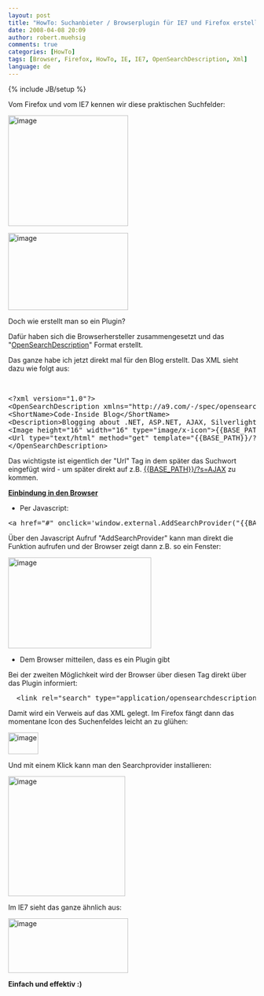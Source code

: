 ```yaml
---
layout: post
title: "HowTo: Suchanbieter / Browserplugin für IE7 und Firefox erstellen - die OpenSearchDescription"
date: 2008-04-08 20:09
author: robert.muehsig
comments: true
categories: [HowTo]
tags: [Browser, Firefox, HowTo, IE, IE7, OpenSearchDescription, Xml]
language: de
---
```

{% include JB/setup %}
<p>Vom Firefox und vom IE7 kennen wir diese praktischen Suchfelder:</p>  <p><a href="{{BASE_PATH}}/assets/wp-images/image377.png"><img style="border-right: 0px; border-top: 0px; border-left: 0px; border-bottom: 0px" height="225" alt="image" src="{{BASE_PATH}}/assets/wp-images/image-thumb356.png" width="244" border="0" /></a> </p>  <p><a href="{{BASE_PATH}}/assets/wp-images/image378.png"><img style="border-right: 0px; border-top: 0px; border-left: 0px; border-bottom: 0px" height="157" alt="image" src="{{BASE_PATH}}/assets/wp-images/image-thumb357.png" width="244" border="0" /></a> </p>  <p>Doch wie erstellt man so ein Plugin?</p>  <p>Daf&#252;r haben sich die Browserhersteller zusammengesetzt und das &quot;<a href="http://msdn2.microsoft.com/en-us/library/bb891764.aspx">OpenSearchDescription</a>&quot; Format erstellt.</p>  <p>Das ganze habe ich jetzt direkt mal f&#252;r den Blog erstellt. Das XML sieht dazu wie folgt aus:</p>  <p>&#160;</p>  <p>   <div class="wlWriterSmartContent" id="scid:812469c5-0cb0-4c63-8c15-c81123a09de7:93eb1297-b0a6-4697-b93a-2cb325c85215" style="padding-right: 0px; display: inline; padding-left: 0px; float: none; padding-bottom: 0px; margin: 0px; padding-top: 0px"><pre name="code" class="c#">&lt;?xml version="1.0"?&gt;
&lt;OpenSearchDescription xmlns="http://a9.com/-/spec/opensearch/1.1/"&gt;
&lt;ShortName&gt;Code-Inside Blog&lt;/ShortName&gt;
&lt;Description&gt;Blogging about .NET, ASP.NET, AJAX, Silverlight&lt;/Description&gt;
&lt;Image height="16" width="16" type="image/x-icon"&gt;{{BASE_PATH}}/wp-content/themes/notso_freshd2/images/favicon.ico&lt;/Image&gt;
&lt;Url type="text/html" method="get" template="{{BASE_PATH}}/?s={searchTerms}"/&gt;
&lt;/OpenSearchDescription&gt;</pre></div>
</p>

<p>Das wichtigste ist eigentlich der &quot;Url&quot; Tag in dem sp&#228;ter das Suchwort eingef&#252;gt wird - um sp&#228;ter direkt auf z.B. <a title="{{BASE_PATH}}/?s=AJAX" href="{{BASE_PATH}}/?s=AJAX">{{BASE_PATH}}/?s=AJAX</a> zu kommen.</p>

<p><strong><u>Einbindung in den Browser</u></strong></p>

<ul>
  <li>Per Javascript:</li>
</ul>

<p>
  <div class="wlWriterSmartContent" id="scid:812469c5-0cb0-4c63-8c15-c81123a09de7:58a635f7-278f-4418-ac7a-aea3c0767f74" style="padding-right: 0px; display: inline; padding-left: 0px; float: none; padding-bottom: 0px; margin: 0px; padding-top: 0px"><pre name="code" class="c#">&lt;a href="#" onclick='window.external.AddSearchProvider("{{BASE_PATH}}/browserplugin.xml");'&gt;Code-Inside Blog&lt;/a&gt;</pre></div>
</p>

<p>&#220;ber den Javascript Aufruf &quot;AddSearchProvider&quot; kann man direkt die Funktion aufrufen und der Browser zeigt dann z.B. so ein Fenster:</p>

<p><a href="{{BASE_PATH}}/assets/wp-images/image379.png"><img style="border-right: 0px; border-top: 0px; border-left: 0px; border-bottom: 0px" height="185" alt="image" src="{{BASE_PATH}}/assets/wp-images/image-thumb358.png" width="291" border="0" /></a> </p>

<ul>
  <li>Dem Browser mitteilen, dass es ein Plugin gibt</li>
</ul>

<p>Bei der zweiten M&#246;glichkeit wird der Browser &#252;ber diesen Tag direkt &#252;ber das Plugin informiert:</p>

<div class="wlWriterSmartContent" id="scid:812469c5-0cb0-4c63-8c15-c81123a09de7:99a9de80-196e-41ea-9abf-e34c1fcfdaee" style="padding-right: 0px; display: inline; padding-left: 0px; float: none; padding-bottom: 0px; margin: 0px; padding-top: 0px"><pre name="code" class="c#">	&lt;link rel="search" type="application/opensearchdescription+xml" href="{{BASE_PATH}}/browserplugin.xml" title="Code-Inside Blog" /&gt;
</pre></div>

<p>Damit wird ein Verweis auf das XML gelegt. Im Firefox f&#228;ngt dann das momentane Icon des Suchenfeldes leicht an zu gl&#252;hen:</p>

<p><a href="{{BASE_PATH}}/assets/wp-images/image380.png"><img style="border-right: 0px; border-top: 0px; border-left: 0px; border-bottom: 0px" height="44" alt="image" src="{{BASE_PATH}}/assets/wp-images/image-thumb359.png" width="61" border="0" /></a> </p>

<p>Und mit einem Klick kann man den Searchprovider installieren:</p>

<p><a href="{{BASE_PATH}}/assets/wp-images/image381.png"><img style="border-right: 0px; border-top: 0px; border-left: 0px; border-bottom: 0px" height="244" alt="image" src="{{BASE_PATH}}/assets/wp-images/image-thumb360.png" width="238" border="0" /></a> </p>

<p>Im IE7 sieht das ganze &#228;hnlich aus:</p>

<p><a href="{{BASE_PATH}}/assets/wp-images/image382.png"><img style="border-right: 0px; border-top: 0px; border-left: 0px; border-bottom: 0px" height="111" alt="image" src="{{BASE_PATH}}/assets/wp-images/image-thumb361.png" width="244" border="0" /></a> </p>

<p><strong>Einfach und effektiv :)</strong></p>
